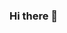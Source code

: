 ### Hi there 👋

<!--
**roniramdan/roniramdan** is a ✨ _special_ ✨ repository because its `README.md` (this file) appears on your GitHub profile.

Here are some ideas to get you started:
- 👀 I’m interested in Data Engineering, Data Analytics, Data Science
- 🌱 I’m currently learning I'm also learning programming languages: Python, R, SQL.
- 👯 I’m looking to collaborate on ...
- 🤔 I’m looking for help with ...
- 💬 Ask me about ...
- 📫 How to reach me:https://www.linkedin.com/in/roniramdani02/
- 😄 Pronouns: ...
- ⚡ Fun fact: ...
-->
